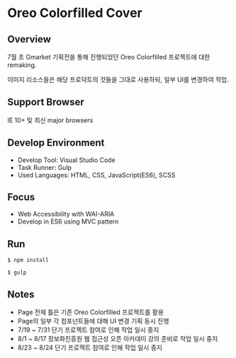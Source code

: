 # Oreo Colorfilled Cover

## Overview

7월 초 Gmarket 기획전을 통해 진행되었던 Oreo Colorfilled 프로젝트에 대한 remaking.

이미지 리소스들은 해당 프로덕트의 것들을 그대로 사용하되, 일부 UI를 변경하여 작업.

## Support Browser

IE 10+ 및 최신 major browsers

## Develop Environment

- Develop Tool: Visual Studio Code
- Task Runner: Gulp
- Used Languages: HTML, CSS, JavaScript(ES6), SCSS

## Focus

- Web Accessibility with WAI-ARIA
- Develop in ES6 using MVC pattern

## Run

```
$ npm install

$ gulp
```

## Notes

- Page 전체 틀은 기존 Oreo Colorfilled 프로젝트를 활용
- Page의 일부 각 컴포넌트들에 대해 UI 변경 기획 동시 진행
- 7/19 ~ 7/31 단기 프로젝트 참여로 인해 작업 일시 중지
- 8/1 ~ 8/17 정보화진흥원 웹 접근성 오픈 아카데미 강의 준비로 작업 일시 중지
- 8/23 ~ 8/24 단기 프로젝트 참여로 인해 작업 일시 중지